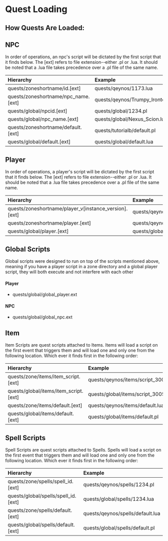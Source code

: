 # Quest Loading

## How Quests Are Loaded:

## NPC

In order of operations, an npc's script will be dictated by the first script that it finds below.  The \[ext\] refers to file extension--either .pl or .lua.  It should be noted that a .lua file takes precedence over a .pl file of the same name. 

| Hierarchy | Example |
| :--- | :--- |
| quests/zoneshortname/id.\[ext\] | quests/qeynos/1173.lua |
| quests/zoneshortname/npc\_name.\[ext\] | quests/qeynos/Trumpy\_Irontoe.pl |
| quests/global/npcid.\[ext\] | quests/global/1234.pl |
| quests/global/npc\_name.\[ext\] | quests/global/Nexus\_Scion.lua |
| quests/zoneshortname/default.\[ext\] | quests/tutorialb/default.pl |
| quests/global/default.\[ext\] | quests/global/default.lua |

## Player

In order of operations, a player's script will be dictated by the first script that it finds below.  The \[ext\] refers to file extension--either .pl or .lua.  It should be noted that a .lua file takes precedence over a .pl file of the same name. 

| Hierarchy | Example |
| :--- | :--- |
| quests/zoneshortname/player\_v\[instance\_version\].\[ext\] | quests/qeynos/player\_v1.pl |
| quests/zoneshortname/player.\[ext\] | quests/qeynos/player.lua |
| quests/global/player.\[ext\] | quests/global/player.pl |

## Global Scripts

Global scripts were designed to run on top of the scripts mentioned above, meaning if you have a player script in a zone directory and a global player script, they will both execute and not interfere with each other

#### Player

* quests/global/global\_player.ext

#### NPC

* quests/global/global\_npc.ext

## Item

Item Scripts are quest scripts attached to Items. Items will load a script on the first event that triggers them and will load one and only one from the following location. Which ever it finds first in the following order:

| Hierarchy | Example |
| :--- | :--- |
| quests/zone/items/item\_script.\[ext\] | quests/qeynos/items/script\_30057.pl |
| quests/global/items/item\_script.\[ext\] | quests/global/items/script\_30057.lua |
| quests/zone/items/default.\[ext\] | quests/qeynos/items/default.lua |
| quests/global/items/default.\[ext\] | quests/global/items/default.pl |

## Spell Scripts

Spell Scripts are quest scripts attached to Spells. Spells will load a script on the first event that triggers them and will load one and only one from the following location. Which ever it finds first in the following order:

| Hierarchy | Example |
| :--- | :--- |
| quests/zone/spells/spell\_id.\[ext\] | quests/qeynos/spells/1234.pl |
| quests/global/spells/spell\_id.\[ext\] | quests/global/spells/1234.lua |
| quests/zone/spells/default.\[ext\] | quests/qeynos/spells/default.lua |
| quests/global/spells/default.\[ext\] | quests/global/spells/default.pl |

